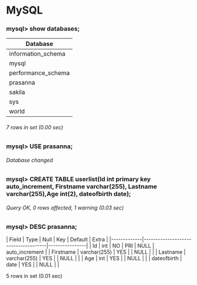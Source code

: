 # MySQL
### mysql> show databases;
| Database           |
|--------------------|
| information_schema |
| mysql              |
| performance_schema |
| prasanna           |
| sakila             |
| sys                |
| world              |

###### 7 rows in set (0.00 sec)

### mysql> USE prasanna;
###### Database changed

### mysql> CREATE TABLE userlist(Id int primary key auto_increment, Firstname varchar(255), Lastname varchar(255),Age int(2), dateofbirth date);
###### Query OK, 0 rows affected, 1 warning (0.03 sec)

### mysql> DESC prasanna;
| Field       | Type         | Null | Key | Default | Extra          |
|-------------|-------------------------------------|----------------|
| Id          | int          | NO   | PRI | NULL    | auto_increment |
| Firstname   | varchar(255) | YES  |     | NULL    |                |
| Lastname    | varchar(255) | YES  |     | NULL    |                |
| Age         | int          | YES  |     | NULL    |                |
| dateofbirth | date         | YES  |     | NULL    |                |

5 rows in set (0.01 sec)
